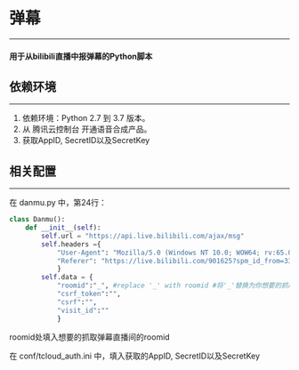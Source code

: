 # 弹幕
---
#### 用于从bilibili直播中报弹幕的Python脚本

## 依赖环境
---
1. 依赖环境：Python 2.7 到 3.7 版本。
2. 从 腾讯云控制台 开通语音合成产品。
3. 获取AppID, SecretID以及SecretKey

## 相关配置
---
在 danmu.py 中，第24行：
```python
class Danmu():
    def __init__(self):
        self.url = "https://api.live.bilibili.com/ajax/msg"
        self.headers ={
            "User-Agent": "Mozilla/5.0 (Windows NT 10.0; WOW64; rv:65.0) Gecko/20100101 Firefox/65.0",
            "Referer": "https://live.bilibili.com/901625?spm_id_from=333.334.b_62696c695f6c697665.13",
            }
        self.data = {
            "roomid":"_", #replace '_' with roomid #将'_'替换为你想要的抓取弹幕直播间的roomid
            "csrf_token":"",	
            "csrf":"",	
            "visit_id":""
            }
```
roomid处填入想要的抓取弹幕直播间的roomid

在 conf/tcloud_auth.ini 中，填入获取的AppID, SecretID以及SecretKey